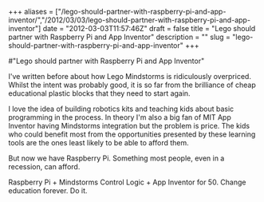 +++
aliases = ["/lego-should-partner-with-raspberry-pi-and-app-inventor/","/2012/03/03/lego-should-partner-with-raspberry-pi-and-app-inventor"]
date = "2012-03-03T11:57:46Z"
draft = false
title = "Lego should partner with Raspberry Pi and App Inventor"
description = ""
slug = "lego-should-partner-with-raspberry-pi-and-app-inventor"
+++

#"Lego should partner with Raspberry Pi and App Inventor"

I've written before about how Lego Mindstorms is ridiculously overpriced. Whilst the intent was probably good, it is so far from the brilliance of cheap educational plastic blocks that they need to start again.

I love the idea of building robotics kits and teaching kids about basic programming in the process. In theory I'm also a big fan of MIT App Inventor having Mindstorms integration but the problem is price. The kids who could benefit most from the opportunities presented by these learning tools are the ones least likely to be able to afford them.

But now we have Raspberry Pi. Something most people, even in a recession, can afford.

Raspberry Pi + Mindstorms Control Logic + App Inventor for 50. Change education forever. Do it.
